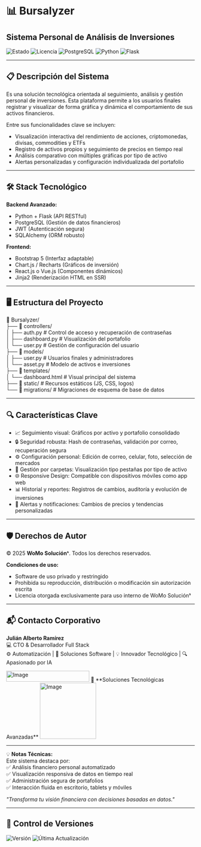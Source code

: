 # 📊 Bursalyzer 
## Sistema Personal de Análisis de Inversiones

![Estado](https://img.shields.io/badge/🚀_En_Desarrollo-yellow) 
![Licencia](https://img.shields.io/badge/Licencia-🔒_Privada-red)
![PostgreSQL](https://img.shields.io/badge/PostgreSQL-4169E1?logo=postgresql&logoColor=white) 
![Python](https://img.shields.io/badge/Python-3776AB?logo=python&logoColor=white) 
![Flask](https://img.shields.io/badge/Flask-000000?logo=flask&logoColor=white)

---

## 📋 Descripción del Sistema

Es una solución tecnológica orientada al seguimiento, análisis y gestión personal de inversiones. Esta plataforma permite a los usuarios finales registrar y visualizar de forma gráfica y dinámica el comportamiento de sus activos financieros.

Entre sus funcionalidades clave se incluyen:

- Visualización interactiva del rendimiento de acciones, criptomonedas, divisas, commodities y ETFs  
- Registro de activos propios y seguimiento de precios en tiempo real  
- Análisis comparativo con múltiples gráficas por tipo de activo  
- Alertas personalizadas y configuración individualizada del portafolio

---

## 🛠 Stack Tecnológico

**Backend Avanzado:**
- Python + Flask (API RESTful)
- PostgreSQL (Gestión de datos financieros)
- JWT (Autenticación segura)
- SQLAlchemy (ORM robusto)

**Frontend:**
- Bootstrap 5 (Interfaz adaptable)
- Chart.js / Recharts (Gráficos de inversión)
- React.js o Vue.js (Componentes dinámicos)
- Jinja2 (Renderización HTML en SSR)

---

## 🖥️ Estructura del Proyecto

📁 Bursalyzer/  
├── 📂 controllers/  
│ ├── auth.py # Control de acceso y recuperación de contraseñas  
│ ├── dashboard.py # Visualización del portafolio  
│ └── user.py # Gestión de configuración del usuario  
├── 📂 models/  
│ ├── user.py # Usuarios finales y administradores  
│ └── asset.py # Modelo de activos e inversiones  
├── 📂 templates/  
│ └── dashboard.html # Visual principal del sistema  
├── 📂 static/ # Recursos estáticos (JS, CSS, logos)  
└── 📂 migrations/ # Migraciones de esquema de base de datos  

---

## 🔍 Características Clave

- 📈 Seguimiento visual: Gráficos por activo y portafolio consolidado  
- 🔒 Seguridad robusta: Hash de contraseñas, validación por correo, recuperación segura  
- ⚙️ Configuración personal: Edición de correo, celular, foto, selección de mercados  
- 📁 Gestión por carpetas: Visualización tipo pestañas por tipo de activo  
- 🌐 Responsive Design: Compatible con dispositivos móviles como app web  
- 📊 Historial y reportes: Registros de cambios, auditoría y evolución de inversiones  
- 🔔 Alertas y notificaciones: Cambios de precios y tendencias personalizadas  

---

## 🛡️ Derechos de Autor

© 2025 **WoMo Soluciónˢ**. Todos los derechos reservados.

**Condiciones de uso:**
- Software de uso privado y restringido  
- Prohibida su reproducción, distribución o modificación sin autorización escrita  
- Licencia otorgada exclusivamente para uso interno de WoMo Soluciónˢ

---

## 📬 Contacto Corporativo

**Julián Alberto Ramírez**  
💻 CTO & Desarrollador Full Stack  
⚙️ Automatización | 🧩 Soluciones Software | 💡 Innovador Tecnológico | 🔍 Apasionado por IA  

<img width="222" height="29" alt="Image" src="https://github.com/user-attachments/assets/24519130-f605-4762-a4f2-374c450f2b64" />  
🏢 **Soluciones Tecnológicas Avanzadas**  
<img width="150" height="150" alt="Image" src="https://github.com/user-attachments/assets/09c23a95-e483-452e-880f-e7c90c222014" />

---

💡 **Notas Técnicas:**  
Este sistema destaca por:  
✅ Análisis financiero personal automatizado  
✅ Visualización responsiva de datos en tiempo real  
✅ Administración segura de portafolios  
✅ Interacción fluida en escritorio, tablets y móviles  

*"Transforma tu visión financiera con decisiones basadas en datos."*

---

## 📅 Control de Versiones

![Versión](https://img.shields.io/badge/Versión-1.0.0-blue) ![Última Actualización](https://img.shields.io/badge/Actualizado-Jul_2025-green)
